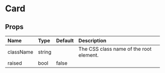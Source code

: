 Card
====



Props
-----


| Name | Type | Default | Description |
|:-----|:-----|:-----|:-----|
| className | string |  |  The CSS class name of the root element. |
| raised | bool | false |   |
